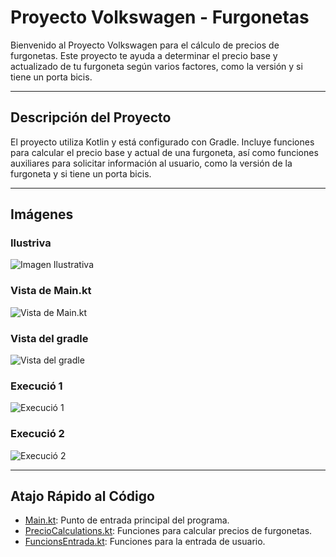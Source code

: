 # Proyecto Volkswagen - Furgonetas

Bienvenido al Proyecto Volkswagen para el cálculo de precios de furgonetas. Este proyecto te ayuda a determinar el precio base y actualizado de tu furgoneta según varios factores, como la versión y si tiene un porta bicis.

---

## Descripción del Proyecto

El proyecto utiliza Kotlin y está configurado con Gradle. Incluye funciones para calcular el precio base y actual de una furgoneta, así como funciones auxiliares para solicitar información al usuario, como la versión de la furgoneta y si tiene un porta bicis.

---

## Imágenes

### Ilustriva
![Imagen Ilustrativa](https://i.imgur.com/T7bJYs9.png)

### Vista de Main.kt
![Vista de Main.kt](https://i.imgur.com/yNkFJcQ.png)

### Vista del gradle
![Vista del gradle](https://i.imgur.com/FeKXE3V.png)

### Execució 1
![Execució 1](https://i.imgur.com/T7bJYs9.png)

### Execució 2
![Execució 2](https://i.imgur.com/s43AD42.png)

---

## Atajo Rápido al Código

- [Main.kt](src/main/kotlin/Main.kt): Punto de entrada principal del programa.
- [PrecioCalculations.kt](src/main/kotlin/funcionsVW.kt): Funciones para calcular precios de furgonetas.
- [FuncionsEntrada.kt](src/main/kotlin/FuncionsEntrada.kt): Funciones para la entrada de usuario.
